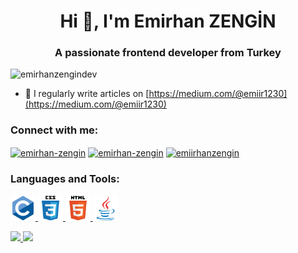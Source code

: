 

<h1 align="center">Hi 👋, I'm Emirhan ZENGİN</h1>
<h3 align="center">A passionate frontend developer from Turkey</h3>

<p align="left"> <img src="https://komarev.com/ghpvc/?username=emirhanzengindev&label=Profile%20views&color=0e75b6&style=flat" alt="emirhanzengindev" /> </p>

- 📝 I regularly write articles on [https://medium.com/@emiir1230](https://medium.com/@emiir1230)

<h3 align="left">Connect with me:</h3>
<p align="left">
<a href="https://linkedin.com/in/emirhan-zengin" target="blank"><img align="center" src="https://raw.githubusercontent.com/rahuldkjain/github-profile-readme-generator/master/src/images/icons/Social/linked-in-alt.svg" alt="emirhan-zengin" height="30" width="40" /></a>
<a href="https://stackoverflow.com//users/19339272/emirhan-zengin target="blank"><img align="center" src="https://raw.githubusercontent.com/rahuldkjain/github-profile-readme-generator/master/src/images/icons/Social/stack-overflow.svg" alt="emirhan-zengin" height="30" width="40" /></a>
<a href="https://instagram.com/emiirhanzengin" target="blank"><img align="center" src="https://raw.githubusercontent.com/rahuldkjain/github-profile-readme-generator/master/src/images/icons/Social/instagram.svg" alt="emiirhanzengin" height="30" width="40" /></a>
</p>

<h3 align="left">Languages and Tools:</h3>
<p align="left"> <a href="https://www.cprogramming.com/" target="_blank" rel="noreferrer"> <img src="https://raw.githubusercontent.com/devicons/devicon/master/icons/c/c-original.svg" alt="c" width="40" height="40"/> </a> <a href="https://www.w3schools.com/css/" target="_blank" rel="noreferrer"> <img src="https://raw.githubusercontent.com/devicons/devicon/master/icons/css3/css3-original-wordmark.svg" alt="css3" width="40" height="40"/> </a> <a href="https://www.w3.org/html/" target="_blank" rel="noreferrer"> <img src="https://raw.githubusercontent.com/devicons/devicon/master/icons/html5/html5-original-wordmark.svg" alt="html5" width="40" height="40"/> </a> <a href="https://www.java.com" target="_blank" rel="noreferrer"> <img src="https://raw.githubusercontent.com/devicons/devicon/master/icons/java/java-original.svg" alt="java" width="40" height="40"/> </a> </p>



<a href="https://github.com/emirhnzengindev">
  <img height="180em" src="https://github-readme-stats-eight-theta.vercel.app/api?username=emirhanzengindev&show_icons=true&theme=tokyonight&include_all_commits=true&count_private=true"/>
  <img height="180em" src="https://github-readme-stats-eight-theta.vercel.app/api/top-langs/?username=XXXXXXXXX&layout=compact&langs_count=8&theme=tokyonight"/>
</a>
